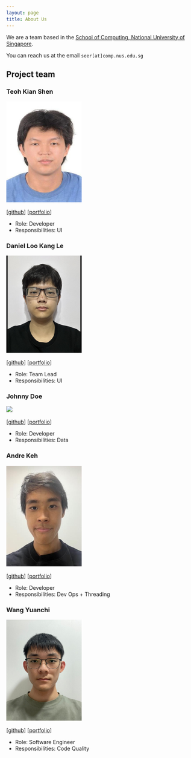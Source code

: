 ```yaml
---
layout: page
title: About Us
---
```


We are a team based in the [School of Computing, National University of Singapore](https://www.comp.nus.edu.sg).

You can reach us at the email `seer[at]comp.nus.edu.sg`

## Project team

### Teoh Kian Shen

<img src="images/kianshenteoh.png" width="200px">

[[github](https://github.com/kianshenteoh)]
[[portfolio](team/kianshenteoh.md)]

* Role: Developer
* Responsibilities: UI

### Daniel Loo Kang Le

<img src="images/zzdlklzz.png" width="200px">

[[github](http://github.com/zzdlklzz)]
[[portfolio](team/zzdlklzz.md)]

- Role: Team Lead
- Responsibilities: UI

### Johnny Doe

<img src="images/johndoe.png" width="200px">

[[github](http://github.com/johndoe)] [[portfolio](team/johndoe.md)]

- Role: Developer
- Responsibilities: Data

### Andre Keh

<img src="images/lanturn567.png" width="200px">

[[github](http://github.com/lanturn567)]
[[portfolio](team/johndoe.md)]

- Role: Developer
- Responsibilities: Dev Ops + Threading

### Wang Yuanchi

<img src="images/wangyuanchi.png" width="200px">

[[github](http://github.com/wangyuanchi)]
[[portfolio](team/wangyuanchi.md)]

- Role: Software Engineer
- Responsibilities: Code Quality
